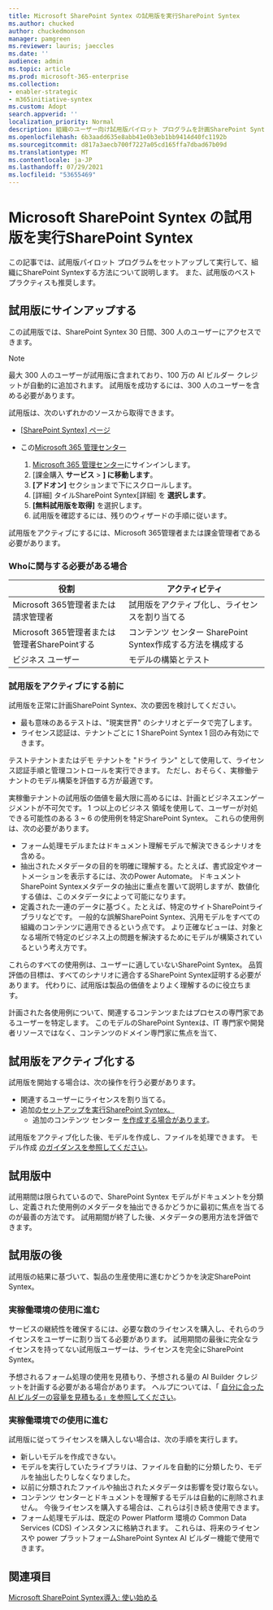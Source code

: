 ```yaml
---
title: Microsoft SharePoint Syntex の試用版を実行SharePoint Syntex
ms.author: chucked
author: chuckedmonson
manager: pamgreen
ms.reviewer: lauris; jaeccles
ms.date: ''
audience: admin
ms.topic: article
ms.prod: microsoft-365-enterprise
ms.collection:
- enabler-strategic
- m365initiative-syntex
ms.custom: Adopt
search.appverid: ''
localization_priority: Normal
description: 組織のユーザー向け試用版パイロット プログラムを計画SharePoint Syntexする方法について学習します。
ms.openlocfilehash: 6b3aadd635e8abb41e0b3eb1bb9414d40fc1192b
ms.sourcegitcommit: d817a3aecb700f7227a05cd165ffa7dbad67b09d
ms.translationtype: MT
ms.contentlocale: ja-JP
ms.lasthandoff: 07/29/2021
ms.locfileid: "53655469"
---
```

# <a name="run-a-trial-of-microsoft-sharepoint-syntex"></a>Microsoft SharePoint Syntex の試用版を実行SharePoint Syntex

この記事では、試用版パイロット プログラムをセットアップして実行して、組織にSharePoint Syntexする方法について説明します。 また、試用版のベスト プラクティスも推奨します。

## <a name="sign-up-for-a-trial"></a>試用版にサインアップする

この試用版では、SharePoint Syntex 30 日間、300 人のユーザーにアクセスできます。

> [!NOTE]
> 最大 300 人のユーザーが試用版に含まれており、100 万の AI ビルダー クレジットが自動的に追加されます。 試用版を成功するには、300 人のユーザーを含める必要があります。

試用版は、次のいずれかのソースから取得できます。

- [[SharePoint Syntex] ページ](https://www.microsoft.com/microsoft-365/enterprise/sharepoint-syntex?activetab=pivot:overviewtab)

- この[Microsoft 365 管理センター](https://admin.microsoft.com)
    1. [Microsoft 365 管理センター](https://admin.microsoft.com)にサインインします。
    2. [課金購入 **サービス**  >  **] に移動します**。
    3. **[アドオン]** セクションまで下にスクロールします。
    4. [詳細] タイルSharePoint Syntex[詳細] を **選択します**。
    5. **[無料試用版を取得]** を選択します。
    6. 試用版を確認するには、残りのウィザードの手順に従います。

試用版をアクティブにするには、Microsoft 365管理者または課金管理者である必要があります。

### <a name="who-should-be-involved-in-a-trial"></a>Whoに関与する必要がある場合

|役割|アクティビティ|
|---|---|
|Microsoft 365管理者または請求管理者|試用版をアクティブ化し、ライセンスを割り当てる|
|Microsoft 365管理者または管理者SharePointする|コンテンツ センター SharePoint Syntex作成する方法を構成する|
|ビジネス ユーザー|モデルの構築とテスト|

### <a name="before-you-activate-a-trial"></a>試用版をアクティブにする前に

試用版を正常に計画SharePoint Syntex、次の要因を検討してください。

- 最も意味のあるテストは、"現実世界" のシナリオとデータで完了します。
- ライセンス認証は、テナントごとに 1 SharePoint Syntex 1 回のみ有効にできます。

テストテナントまたはデモ テナントを "ドライ ラン" として使用して、ライセンス認証手順と管理コントロールを実行できます。 ただし、おそらく、実稼働テナントのモデル構築を評価する方が最適です。

実稼働テナントの試用版の価値を最大限に高めるには、計画とビジネスエンゲージメントが不可欠です。 1 つ以上のビジネス 領域を使用して、ユーザーが対処できる可能性のある 3 ~ 6 の使用例を特定SharePoint Syntex。 これらの使用例は、次の必要があります。

- フォーム処理モデルまたはドキュメント理解モデルで解決できるシナリオを含める。
- 抽出されたメタデータの目的を明確に理解する。たとえば、書式設定やオートメーションを表示するには、次のPower Automate。 ドキュメントSharePoint Syntexメタデータの抽出に重点を置いて説明しますが、数値化する値は、このメタデータによって可能になります。
- 定義された一連のデータに基づく。たとえば、特定のサイトSharePointライブラリなどです。 一般的な誤解SharePoint Syntex、汎用モデルをすべての組織のコンテンツに適用できるという点です。 より正確なビューは、対象となる場所で特定のビジネス上の問題を解決するためにモデルが構築されているという考え方です。

これらのすべての使用例は、ユーザーに適していないSharePoint Syntex。 品質評価の目標は、すべてのシナリオに適合するSharePoint Syntex証明する必要があります。 代わりに、試用版は製品の価値をよりよく理解するのに役立ちます。

計画された各使用例について、関連するコンテンツまたはプロセスの専門家であるユーザーを特定します。 このモデルのSharePoint Syntexは、IT 専門家や開発者リソースではなく、コンテンツのドメイン専門家に焦点を当て、

## <a name="activate-a-trial"></a>試用版をアクティブ化する

試用版を開始する場合は、次の操作を行う必要があります。

- 関連するユーザーにライセンスを割り当てる。
- 追加[のセットアップを実行SharePoint Syntex。](set-up-content-understanding.md)
  - 追加のコンテンツ センター [を作成する場合があります](create-a-content-center.md)。

試用版をアクティブ化した後、モデルを作成し、ファイルを処理できます。 モデル作成 [のガイダンスを参照してください](create-a-content-center.md)。

## <a name="during-a-trial"></a>試用版中

試用期間は限られているので、SharePoint Syntex モデルがドキュメントを分類し、定義された使用例のメタデータを抽出できるかどうかに最初に焦点を当てるのが最善の方法です。 試用期間が終了した後、メタデータの悪用方法を評価できます。

## <a name="after-a-trial"></a>試用版の後

試用版の結果に基づいて、製品の生産使用に進むかどうかを決定SharePoint Syntex。

### <a name="proceed-to-production-use"></a>実稼働環境の使用に進む

サービスの継続性を確保するには、必要な数のライセンスを購入し、それらのライセンスをユーザーに割り当てる必要があります。 試用期間の最後に完全なライセンスを持ってない試用版ユーザーは、ライセンスを完全にSharePoint Syntex。

予想されるフォーム処理の使用を見積もり、予想される量の AI Builder クレジットを計画する必要がある場合があります。 ヘルプについては、「 [自分に合った AI ビルダーの容量を見積もる」を参照してください](https://powerapps.microsoft.com/ai-builder-calculator/)。

### <a name="dont-proceed-to-production-use"></a>実稼働環境での使用に進む

試用版に従ってライセンスを購入しない場合は、次の手順を実行します。

- 新しいモデルを作成できない。
- モデルを実行していたライブラリは、ファイルを自動的に分類したり、モデルを抽出したりしなくなりました。
- 以前に分類されたファイルや抽出されたメタデータは影響を受け取らない。
- コンテンツ センターとドキュメントを理解するモデルは自動的に削除されません。 今後ライセンスを購入する場合は、これらは引き続き使用できます。
- フォーム処理モデルは、既定の Power Platform 環境の Common Data Services (CDS) インスタンスに格納されます。 これらは、将来のライセンスや power プラットフォームSharePoint Syntex AI ビルダー機能で使用できます。

## <a name="see-also"></a>関連項目

[Microsoft SharePoint Syntex導入: 使い始める](adoption-getstarted.md)
